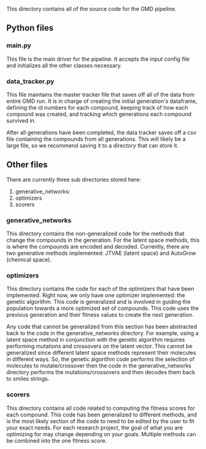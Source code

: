 This directory contains all of the source code for the GMD pipeline. 


## Python files

### main.py

This file is the main driver for the pipeline. It accepts the input config file and initializes all the other classes necessary. 

### data_tracker.py

This file maintains the master tracker file that saves off all of the data from entire GMD run. It is in charge of creating the initial generation's dataframe, defining the id numbers for each compound, keeping track of how each compound was created, and tracking which generations each compound survived in.

After all generations have been completed, the data tracker saves off a csv file containing the compounds from all generations. This will likely be a large file, so we recommend saving it to a directory that can store it. 


## Other files

There are currently three sub directories stored here:

1. generative_networks:
2. optimizers
3. scorers

### generative_networks

This directory contains the non-generalized code for the methods that change the compounds in the generation. For the latent space methods, this is where the compounds are encoded and decoded. Currently, there are two generative methods implemented: JTVAE (latent space) and AutoGrow (chemical space).

### optimizers

This directory contains the code for each of the optimizers that have been implemented. Right now, we only have one optimizer implemented: the genetic algorithm. This code is generalized and is involved in guiding the population towards a more optimized set of compounds. This code uses the previous generation and their fitness values to create the next generation. 

Any code that cannot be generalized from this section has been abstracted back to the code in the generative_networks directory. For example, using a latent space method in conjunction with the genetic algorithm requires performing mutations and crossovers on the latent vector. This cannot be generalized since different latent space methods represent their molecules in different ways. So, the genetic algorithm code performs the selection of molecules to mutate/crossover then the code in the generative_networks directory performs the mutations/crossovers and then decodes them back to smiles strings.

### scorers

This directory contains all code related to computing the fitness scores for each compound. This code has been generalized to different methods, and is the most likely section of the code to need to be edited by the user to fit your exact needs. For each research project, the goal of what you are optimizing for may change depending on your goals. Multiple methods can be combined into the one fitness score. 